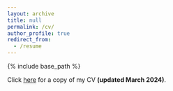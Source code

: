 ```yaml
---
layout: archive
title: null
permalink: /cv/
author_profile: true
redirect_from:
  - /resume
---
```


{% include base_path %}

Click
<a href="/files/CV_2024.pdf" download>
  here</a> for a copy of my CV <b>(updated March 2024)</b>.

<br>
<br>
<br>
<br>
<br>
<br>
<br>
<br>
<br>
<br>
<br>
<br>
<br>
<br>
<br>
<br>
<br>
<br>
<br>
<br>

